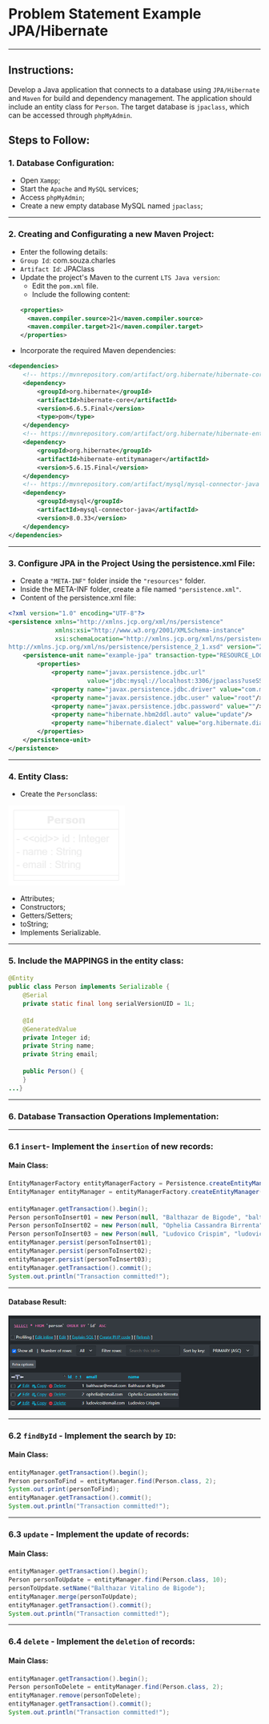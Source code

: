 # Problem Statement Example JPA/Hibernate
***
## Instructions:
Develop a Java application that connects to a database using `JPA/Hibernate` and `Maven` for build and dependency management. The application should include an entity class for `Person`. The target database is `jpaclass`, which can be accessed through `phpMyAdmin`.
## Steps to Follow:

### 1. Database Configuration:
- Open `Xampp`;
- Start the `Apache` and `MySQL` services;
- Access `phpMyAdmin`;
- Create a new empty database MySQL named `jpaclass`;
***
### 2. Creating and Configurating a new Maven Project:
- Enter the following details:
- `Group Id`: com.souza.charles
- `Artifact Id`: JPAClass
- Update the project's Maven to the current `LTS Java version`:
  - Edit the `pom.xml` file.
  - Include the following content:
  ```xml
  <properties>
    <maven.compiler.source>21</maven.compiler.source>
    <maven.compiler.target>21</maven.compiler.target>
  </properties>
    ```
- Incorporate the required Maven dependencies:
```xml
<dependencies>
    <!-- https://mvnrepository.com/artifact/org.hibernate/hibernate-core -->
    <dependency>
        <groupId>org.hibernate</groupId>
        <artifactId>hibernate-core</artifactId>
        <version>6.6.5.Final</version>
        <type>pom</type>
    </dependency>
    <!-- https://mvnrepository.com/artifact/org.hibernate/hibernate-entitymanager -->
    <dependency>
        <groupId>org.hibernate</groupId>
        <artifactId>hibernate-entitymanager</artifactId>
        <version>5.6.15.Final</version>
    </dependency>
    <!-- https://mvnrepository.com/artifact/mysql/mysql-connector-java -->
    <dependency>
        <groupId>mysql</groupId>
        <artifactId>mysql-connector-java</artifactId>
        <version>8.0.33</version>
    </dependency>
</dependencies>
```
***
### 3. Configure JPA in the Project Using the persistence.xml File:
- Create a `"META-INF"` folder inside the `"resources"` folder.
- Inside the META-INF folder, create a file named `"persistence.xml"`.
- Content of the persistence.xml file:
```xml
<?xml version="1.0" encoding="UTF-8"?>
<persistence xmlns="http://xmlns.jcp.org/xml/ns/persistence"
             xmlns:xsi="http://www.w3.org/2001/XMLSchema-instance"
             xsi:schemaLocation="http://xmlns.jcp.org/xml/ns/persistence
http://xmlns.jcp.org/xml/ns/persistence/persistence_2_1.xsd" version="2.1">
    <persistence-unit name="example-jpa" transaction-type="RESOURCE_LOCAL">
        <properties>
            <property name="javax.persistence.jdbc.url"
                      value="jdbc:mysql://localhost:3306/jpaclass?useSSL=FALSE&amp;serverTimezone=UTC"/>
            <property name="javax.persistence.jdbc.driver" value="com.mysql.jdbc.Driver"/>
            <property name="javax.persistence.jdbc.user" value="root"/>
            <property name="javax.persistence.jdbc.password" value=""/>
            <property name="hibernate.hbm2ddl.auto" value="update"/>
            <property name="hibernate.dialect" value="org.hibernate.dialect.MySQL8Dialect"/>
        </properties>
    </persistence-unit>
</persistence>
```
***
### 4. Entity Class:
- Create the `Person`class:

![Person Entity](https://github.com/souzafcharles/Complete-Java-Object-Oriented-Programming-and-Projects/blob/master/Section_R18_Java_EE_Object_Relational_Mapping_with_JPA_Hibernate/JPAClass/img/person-entity.png)
- Attributes;
- Constructors;
- Getters/Setters;
- toString;
- Implements Serializable.
***
### 5. Include the MAPPINGS in the entity class:
```java
@Entity
public class Person implements Serializable {
    @Serial
    private static final long serialVersionUID = 1L;

    @Id
    @GeneratedValue
    private Integer id;
    private String name;
    private String email;

    public Person() {
    }
...}
```
***
### 6. Database Transaction Operations Implementation:
***
### 6.1 `insert`- Implement the `insertion` of new records:
#### Main Class:
```java
EntityManagerFactory entityManagerFactory = Persistence.createEntityManagerFactory("example-jpa");
EntityManager entityManager = entityManagerFactory.createEntityManager();

entityManager.getTransaction().begin();
Person personToInsert01 = new Person(null, "Balthazar de Bigode", "balthazar@email.com");
Person personToInsert02 = new Person(null, "Ophelia Cassandra Birrenta", "ophelia@email.com");
Person personToInsert03 = new Person(null, "Ludovico Crispim", "ludovico@email.com");
entityManager.persist(personToInsert01);
entityManager.persist(personToInsert02);
entityManager.persist(personToInsert03);
entityManager.getTransaction().commit();
System.out.println("Transaction committed!");
```
***
#### Database Result:
![Database Result](https://github.com/souzafcharles/Complete-Java-Object-Oriented-Programming-and-Projects/blob/master/Section_R18_Java_EE_Object_Relational_Mapping_with_JPA_Hibernate/JPAClass/img/database.png)
***
### 6.2 `findById` - Implement the search by `ID`:
#### Main Class:
```java
entityManager.getTransaction().begin();
Person personToFind = entityManager.find(Person.class, 2);
System.out.print(personToFind);
entityManager.getTransaction().commit();
System.out.println("Transaction committed!");
```
***
### 6.3 `update` - Implement the update of records:
#### Main Class:
```java
entityManager.getTransaction().begin();
Person personToUpdate = entityManager.find(Person.class, 10);
personToUpdate.setName("Balthazar Vitalino de Bigode");
entityManager.merge(personToUpdate);
entityManager.getTransaction().commit();
System.out.println("Transaction committed!");
```
***
### 6.4 `delete` - Implement the `deletion` of records:
#### Main Class:
```java
entityManager.getTransaction().begin();
Person personToDelete = entityManager.find(Person.class, 2);
entityManager.remove(personToDelete);
entityManager.getTransaction().commit();
System.out.println("Transaction committed!");
``` 

